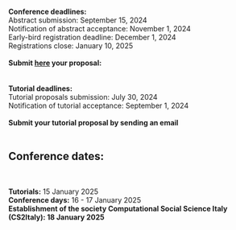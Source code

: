 <b>Conference deadlines:</b><br/>
Abstract submission: September 15, 2024<br/>
Notification of abstract acceptance: November 1, 2024<br/>
Early-bird registration deadline: December 1, 2024<br/>
Registrations close: January 10, 2025<br/>
<br/>
<b>Submit <a href="https://openreview.net/group?id=CS2Italy.org/2025/Conference">here</a> your proposal: </b><br/>
<br/>
<br/>
<b>Tutorial deadlines:</b><br/>
Tutorial proposals submission: July 30, 2024<br/>
Notification of tutorial acceptance: September 1, 2024<br/>
<br/>
<b>Submit your tutorial proposal by sending an email </b><br/>
<br/>
<h2>Conference dates:</h2><br/>

<b>Tutorials:</b> 15 January 2025<br/>
<b>Conference days:</b> 16 - 17 January 2025<br/>
<b>Establishment of the society <b>Computational Social Science Italy (CS2Italy):</b> 18 January 2025
